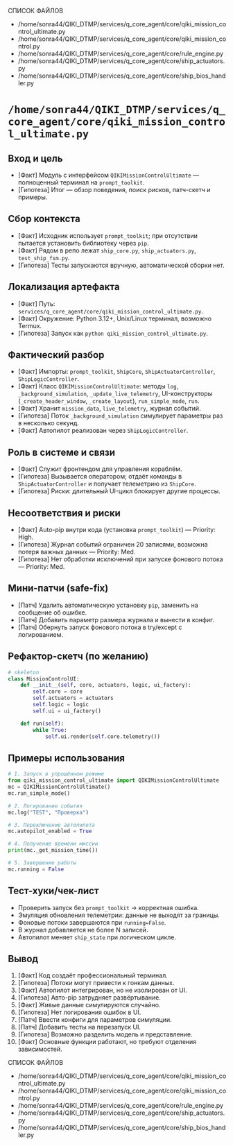 СПИСОК ФАЙЛОВ
- /home/sonra44/QIKI_DTMP/services/q_core_agent/core/qiki_mission_control_ultimate.py
- /home/sonra44/QIKI_DTMP/services/q_core_agent/core/qiki_mission_control.py
- /home/sonra44/QIKI_DTMP/services/q_core_agent/core/rule_engine.py
- /home/sonra44/QIKI_DTMP/services/q_core_agent/core/ship_actuators.py
- /home/sonra44/QIKI_DTMP/services/q_core_agent/core/ship_bios_handler.py

# `/home/sonra44/QIKI_DTMP/services/q_core_agent/core/qiki_mission_control_ultimate.py`

## Вход и цель
- [Факт] Модуль с интерфейсом `QIKIMissionControlUltimate` — полноценный терминал на `prompt_toolkit`.
- [Гипотеза] Итог — обзор поведения, поиск рисков, патч-скетч и примеры.

## Сбор контекста
- [Факт] Исходник использует `prompt_toolkit`; при отсутствии пытается установить библиотеку через `pip`.
- [Факт] Рядом в репо лежат `ship_core.py`, `ship_actuators.py`, `test_ship_fsm.py`.
- [Гипотеза] Тесты запускаются вручную, автоматической сборки нет.

## Локализация артефакта
- [Факт] Путь: `services/q_core_agent/core/qiki_mission_control_ultimate.py`.
- [Факт] Окружение: Python 3.12+, Unix/Linux терминал, возможно Termux.
- [Гипотеза] Запуск как `python qiki_mission_control_ultimate.py`.

## Фактический разбор
- [Факт] Импорты: `prompt_toolkit`, `ShipCore`, `ShipActuatorController`, `ShipLogicController`.
- [Факт] Класс `QIKIMissionControlUltimate`: методы `log`, `_background_simulation`, `_update_live_telemetry`, UI-конструкторы (`_create_header_window`, `_create_layout`), `run_simple_mode`, `run`.
- [Факт] Хранит `mission_data`, `live_telemetry`, журнал событий.
- [Гипотеза] Поток `_background_simulation` симулирует параметры раз в несколько секунд.
- [Факт] Автопилот реализован через `ShipLogicController`.

## Роль в системе и связи
- [Факт] Служит фронтендом для управления кораблём.
- [Гипотеза] Вызывается оператором; отдаёт команды в `ShipActuatorController` и получает телеметрию из `ShipCore`.
- [Гипотеза] Риски: длительный UI-цикл блокирует другие процессы.

## Несоответствия и риски
- [Факт] Auto-pip внутри кода (установка `prompt_toolkit`) — Priority: High.
- [Гипотеза] Журнал событий ограничен 20 записями, возможна потеря важных данных — Priority: Med.
- [Гипотеза] Нет обработки исключений при запуске фонового потока — Priority: Med.

## Мини-патчи (safe-fix)
- [Патч] Удалить автоматическую установку `pip`, заменить на сообщение об ошибке.
- [Патч] Добавить параметр размера журнала и вынести в конфиг.
- [Патч] Обернуть запуск фонового потока в try/except с логированием.

## Рефактор-скетч (по желанию)
```python
# skeleton
class MissionControlUI:
    def __init__(self, core, actuators, logic, ui_factory):
        self.core = core
        self.actuators = actuators
        self.logic = logic
        self.ui = ui_factory()

    def run(self):
        while True:
            self.ui.render(self.core.telemetry())
```

## Примеры использования
```python
# 1. Запуск в упрощённом режиме
from qiki_mission_control_ultimate import QIKIMissionControlUltimate
mc = QIKIMissionControlUltimate()
mc.run_simple_mode()

# 2. Логирование события
mc.log("TEST", "Проверка")

# 3. Переключение автопилота
mc.autopilot_enabled = True

# 4. Получение времени миссии
print(mc._get_mission_time())

# 5. Завершение работы
mc.running = False
```

## Тест-хуки/чек-лист
- Проверить запуск без `prompt_toolkit` → корректная ошибка.
- Эмуляция обновления телеметрии: данные не выходят за границы.
- Фоновые потоки завершаются при `running=False`.
- В журнал добавляется не более N записей.
- Автопилот меняет `ship_state` при логическом цикле.

## Вывод
1. [Факт] Код создаёт профессиональный терминал.
2. [Гипотеза] Потоки могут привести к гонкам данных.
3. [Факт] Автопилот интегрирован, но не изолирован от UI.
4. [Гипотеза] Авто-pip затрудняет развёртывание.
5. [Факт] Живые данные симулируются случайно.
6. [Гипотеза] Нет логирования ошибок в UI.
7. [Патч] Ввести конфиги для параметров симуляции.
8. [Патч] Добавить тесты на перезапуск UI.
9. [Гипотеза] Возможно разделить модель и представление.
10. [Факт] Основные функции работают, но требуют отделения зависимостей.

СПИСОК ФАЙЛОВ
- /home/sonra44/QIKI_DTMP/services/q_core_agent/core/qiki_mission_control_ultimate.py
- /home/sonra44/QIKI_DTMP/services/q_core_agent/core/qiki_mission_control.py
- /home/sonra44/QIKI_DTMP/services/q_core_agent/core/rule_engine.py
- /home/sonra44/QIKI_DTMP/services/q_core_agent/core/ship_actuators.py
- /home/sonra44/QIKI_DTMP/services/q_core_agent/core/ship_bios_handler.py
